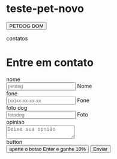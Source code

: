 # teste-pet-novo
<!DOCTYPE html>
<html>

<head>
<title>--Formulário PetDog--</title>
<meta charset="utf-10" />
<!--   <link href="ContatoEstilo.css" rel="stylesheet" media="all" />
    <script src="JavaScript1.js"></script>-->
</head>
<body>

  <button mat-button>PETDOG DOM</button>

  <div class="c7cjWc IpBtuf"></div>

  <form name="petdog">

  <div>contatos</div><h1>Entre em contato</h1>

 <div>nome</div> <input type="text" id="nomeid" placeholder="petdog" required="nome" name="nome" />
  <label for="nome">Nome</label>

  <div>fone</div><input type="fone" id="foneid" placeholder="(xx)xx-xx-xx-xx" name="fone" />
  <label for="fone">Fone</label>

  <div>foto dog</div><input type="foto" id="fotoid" placeholder="fotodog" required="foto" name="foto" />
  <label for="foto">Foto</label>

 <div>opiniao</div> <textarea placeholder="Deixe sua opnião"></textarea>
 <div>button</div><button>aperte o botao Enter e ganhe 10%</button>

  <input type="submit" class="enviar" onclick="Enviar();" value="Enviar" />

</form>
</body>
</html>

